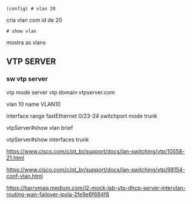 ```
(config) # vlan 20
```
cria vlan com id de 20


```
# show vlan
```
mostra as vlans


## VTP SERVER

### sw vtp server
vtp mode server
vtp domain vtpserver.com

vlan 10
name VLAN10

interface range fastEthernet 0/23-24
switchport mode trunk

vtpServer#show vlan brief

vtpServer#show interfaces trunk











https://www.cisco.com/c/pt_br/support/docs/lan-switching/vtp/10558-21.html


https://www.cisco.com/c/pt_br/support/docs/lan-switching/vtp/98154-conf-vlan.html


https://harrymaq.medium.com/l2-mock-lab-vtp-dhcp-server-intervlan-routing-wan-failover-ipsla-2fe9e6f684f8




